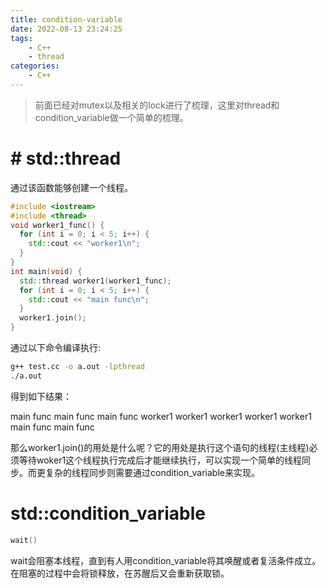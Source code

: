 ```yaml
---
title: condition-variable
date: 2022-08-13 23:24:25
tags:
    - C++
    - thread
categories:
    - C++
---
```


> 前面已经对mutex以及相关的lock进行了梳理，这里对thread和condition_variable做一个简单的梳理。

# # std::thread

通过该函数能够创建一个线程。

```c++
#include <iostream>
#include <thread>
void worker1_func() {
  for (int i = 0; i < 5; i++) {
    std::cout << "worker1\n";
  }
}
int main(void) {
  std::thread worker1(worker1_func);
  for (int i = 0; i < 5; i++) {
    std::cout << "main func\n";
  }
  worker1.join();
}
```

<!--more-->

通过以下命令编译执行:

```bash
g++ test.cc -o a.out -lpthread
./a.out
```

得到如下结果：

main func
main func
main func
worker1
worker1
worker1
worker1
worker1
main func
main func

那么worker1.join()的用处是什么呢？它的用处是执行这个语句的线程(主线程)必须等待woker1这个线程执行完成后才能继续执行，可以实现一个简单的线程同步。而更复杂的线程同步则需要通过condition_variable来实现。

# std::condition_variable

```c++
wait()
```

wait会阻塞本线程，直到有人用condition_variable将其唤醒或者复活条件成立。在阻塞的过程中会将锁释放，在苏醒后又会重新获取锁。
